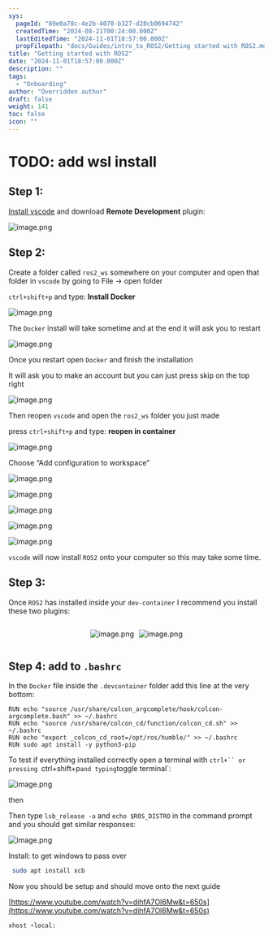 ```yaml
---
sys:
  pageId: "89e0a78c-4e2b-4070-b327-d28cb0694742"
  createdTime: "2024-08-21T00:24:00.000Z"
  lastEditedTime: "2024-11-01T18:57:00.000Z"
  propFilepath: "docs/Guides/intro_to_ROS2/Getting started with ROS2.md"
title: "Getting started with ROS2"
date: "2024-11-01T18:57:00.000Z"
description: ""
tags:
  - "Onboarding"
author: "Overridden author"
draft: false
weight: 141
toc: false
icon: ""
---
```


# TODO: add wsl install

## Step 1:

[Install vscode](https://code.visualstudio.com/download) and download **Remote Development** plugin:

![image.png](https://prod-files-secure.s3.us-west-2.amazonaws.com/d518164a-d88e-44d1-a4ee-3adb3bd8bce0/efb52993-1881-4a40-b95e-6f020334f022/image.png?X-Amz-Algorithm=AWS4-HMAC-SHA256&X-Amz-Content-Sha256=UNSIGNED-PAYLOAD&X-Amz-Credential=ASIAZI2LB4663VF6UMLM%2F20250414%2Fus-west-2%2Fs3%2Faws4_request&X-Amz-Date=20250414T150855Z&X-Amz-Expires=3600&X-Amz-Security-Token=IQoJb3JpZ2luX2VjEI7%2F%2F%2F%2F%2F%2F%2F%2F%2F%2FwEaCXVzLXdlc3QtMiJHMEUCIQDQoyLcvdPwpIIVxlJqiM%2F4P10oCgtFcPw7%2Bb8xg7aR1AIgfwvE1shdS46D6l40cvC%2FRQhSKzI3cHuGrEUnHE1UeuAq%2FwMIFxAAGgw2Mzc0MjMxODM4MDUiDG7VLjPOqq9EZGeu6ircA2ea7TYL8uLg0%2B5BhL5g4QDOndyP1SuKAlxbj7HtFo%2BEBKKH0NZil4voKduHfyH80cdh1XGCLXfo5EWZw8fQ6vpFm%2FmarHiC08Gj31%2BJjHwrXzJ1FpWTzHUzZgDjsg9AMldDoBMToBC21ZtzJdv%2BuFn4qoSPANN5SGP8mmgBee9F1vl3vNaqqM%2FNO7rcADSiRytDbGJrHtM%2Bm6URMlHUBlacnzfpC7EYUtFkbKASn19Ts0Z1l7AT6PAk9HCFDmzra83HuYvvhqjqJ9nTEnO8N71gE6U3PlPop617qBN5KKgtvE3TWYWS0phZ8eaoPyBh34yWX%2FO8JUgxb436BNqGYReu9QSyPyPupln1iay4zulXDpeuTHFXUKOQpdpwjJTi856dnfcP4PhiXLm1OPTKXlO4JhU%2Bmddh6BpXs2cbwHqMYOI%2F7%2BkRQhkCOJ0SHHcgsw6rIdUMRkGq%2B3bRraQMkJoQN7LNPcAr%2Fa8S8TfJ0HRixr3vJaVDBWYQUb%2FizVf5Q0IZO8pmjZGzLLPNWIJys1Pb5s5ZkE4PkVi0DHcqu70B%2FpY8AYyiB85hb3JATgMkwjBfWvxgCvMNkPgDqzOd1YsrjvclNsFkmmjXVZ3zOOXW2S3wxvWJz7%2F7mqEdMIeo9L8GOqUB8vfp1oLV7mzvzP9rVWc2zUvYwMYp6p8s0XACULYD5%2Bqd4i689%2FJqNMikNqNOr4kqfeYhLDOrr7ZFOVRB7pKSrogRzPLQUbhDP3z6Tn3A8BzuyFL6bsjqxHn5%2BT7miSJ%2Bx0BX1uwaUu8OwrRx9cBsyyLDLmd%2BXi8Jry2FAuuR4UaprPhO0Eem10xKjbuR15ab9g5OHH%2BYWj5jsZoZaPPSIj73NmKT&X-Amz-Signature=6f3ed88b9451bebc2c800fe99e813da595ecf4b467d32759047847efcdda5292&X-Amz-SignedHeaders=host&x-id=GetObject)

## Step 2:

Create a folder called `ros2_ws` somewhere on your computer and open that folder in `vscode` by going to File → open folder 

`ctrl+shift+p` and type: **Install Docker**

![image.png](https://prod-files-secure.s3.us-west-2.amazonaws.com/d518164a-d88e-44d1-a4ee-3adb3bd8bce0/2269dc0e-1cd5-47ff-bceb-c04ad9b2eab0/image.png?X-Amz-Algorithm=AWS4-HMAC-SHA256&X-Amz-Content-Sha256=UNSIGNED-PAYLOAD&X-Amz-Credential=ASIAZI2LB4663VF6UMLM%2F20250414%2Fus-west-2%2Fs3%2Faws4_request&X-Amz-Date=20250414T150855Z&X-Amz-Expires=3600&X-Amz-Security-Token=IQoJb3JpZ2luX2VjEI7%2F%2F%2F%2F%2F%2F%2F%2F%2F%2FwEaCXVzLXdlc3QtMiJHMEUCIQDQoyLcvdPwpIIVxlJqiM%2F4P10oCgtFcPw7%2Bb8xg7aR1AIgfwvE1shdS46D6l40cvC%2FRQhSKzI3cHuGrEUnHE1UeuAq%2FwMIFxAAGgw2Mzc0MjMxODM4MDUiDG7VLjPOqq9EZGeu6ircA2ea7TYL8uLg0%2B5BhL5g4QDOndyP1SuKAlxbj7HtFo%2BEBKKH0NZil4voKduHfyH80cdh1XGCLXfo5EWZw8fQ6vpFm%2FmarHiC08Gj31%2BJjHwrXzJ1FpWTzHUzZgDjsg9AMldDoBMToBC21ZtzJdv%2BuFn4qoSPANN5SGP8mmgBee9F1vl3vNaqqM%2FNO7rcADSiRytDbGJrHtM%2Bm6URMlHUBlacnzfpC7EYUtFkbKASn19Ts0Z1l7AT6PAk9HCFDmzra83HuYvvhqjqJ9nTEnO8N71gE6U3PlPop617qBN5KKgtvE3TWYWS0phZ8eaoPyBh34yWX%2FO8JUgxb436BNqGYReu9QSyPyPupln1iay4zulXDpeuTHFXUKOQpdpwjJTi856dnfcP4PhiXLm1OPTKXlO4JhU%2Bmddh6BpXs2cbwHqMYOI%2F7%2BkRQhkCOJ0SHHcgsw6rIdUMRkGq%2B3bRraQMkJoQN7LNPcAr%2Fa8S8TfJ0HRixr3vJaVDBWYQUb%2FizVf5Q0IZO8pmjZGzLLPNWIJys1Pb5s5ZkE4PkVi0DHcqu70B%2FpY8AYyiB85hb3JATgMkwjBfWvxgCvMNkPgDqzOd1YsrjvclNsFkmmjXVZ3zOOXW2S3wxvWJz7%2F7mqEdMIeo9L8GOqUB8vfp1oLV7mzvzP9rVWc2zUvYwMYp6p8s0XACULYD5%2Bqd4i689%2FJqNMikNqNOr4kqfeYhLDOrr7ZFOVRB7pKSrogRzPLQUbhDP3z6Tn3A8BzuyFL6bsjqxHn5%2BT7miSJ%2Bx0BX1uwaUu8OwrRx9cBsyyLDLmd%2BXi8Jry2FAuuR4UaprPhO0Eem10xKjbuR15ab9g5OHH%2BYWj5jsZoZaPPSIj73NmKT&X-Amz-Signature=5548cf35cf4461ef3ec5ce9ec6a8e6c3a00922740530964035ba109dc94daea5&X-Amz-SignedHeaders=host&x-id=GetObject)

The `Docker` install will take sometime and at the end it will ask you to restart

![image.png](https://prod-files-secure.s3.us-west-2.amazonaws.com/d518164a-d88e-44d1-a4ee-3adb3bd8bce0/ed233f78-be33-4b1f-b89c-9c346c0e961e/image.png?X-Amz-Algorithm=AWS4-HMAC-SHA256&X-Amz-Content-Sha256=UNSIGNED-PAYLOAD&X-Amz-Credential=ASIAZI2LB4663VF6UMLM%2F20250414%2Fus-west-2%2Fs3%2Faws4_request&X-Amz-Date=20250414T150855Z&X-Amz-Expires=3600&X-Amz-Security-Token=IQoJb3JpZ2luX2VjEI7%2F%2F%2F%2F%2F%2F%2F%2F%2F%2FwEaCXVzLXdlc3QtMiJHMEUCIQDQoyLcvdPwpIIVxlJqiM%2F4P10oCgtFcPw7%2Bb8xg7aR1AIgfwvE1shdS46D6l40cvC%2FRQhSKzI3cHuGrEUnHE1UeuAq%2FwMIFxAAGgw2Mzc0MjMxODM4MDUiDG7VLjPOqq9EZGeu6ircA2ea7TYL8uLg0%2B5BhL5g4QDOndyP1SuKAlxbj7HtFo%2BEBKKH0NZil4voKduHfyH80cdh1XGCLXfo5EWZw8fQ6vpFm%2FmarHiC08Gj31%2BJjHwrXzJ1FpWTzHUzZgDjsg9AMldDoBMToBC21ZtzJdv%2BuFn4qoSPANN5SGP8mmgBee9F1vl3vNaqqM%2FNO7rcADSiRytDbGJrHtM%2Bm6URMlHUBlacnzfpC7EYUtFkbKASn19Ts0Z1l7AT6PAk9HCFDmzra83HuYvvhqjqJ9nTEnO8N71gE6U3PlPop617qBN5KKgtvE3TWYWS0phZ8eaoPyBh34yWX%2FO8JUgxb436BNqGYReu9QSyPyPupln1iay4zulXDpeuTHFXUKOQpdpwjJTi856dnfcP4PhiXLm1OPTKXlO4JhU%2Bmddh6BpXs2cbwHqMYOI%2F7%2BkRQhkCOJ0SHHcgsw6rIdUMRkGq%2B3bRraQMkJoQN7LNPcAr%2Fa8S8TfJ0HRixr3vJaVDBWYQUb%2FizVf5Q0IZO8pmjZGzLLPNWIJys1Pb5s5ZkE4PkVi0DHcqu70B%2FpY8AYyiB85hb3JATgMkwjBfWvxgCvMNkPgDqzOd1YsrjvclNsFkmmjXVZ3zOOXW2S3wxvWJz7%2F7mqEdMIeo9L8GOqUB8vfp1oLV7mzvzP9rVWc2zUvYwMYp6p8s0XACULYD5%2Bqd4i689%2FJqNMikNqNOr4kqfeYhLDOrr7ZFOVRB7pKSrogRzPLQUbhDP3z6Tn3A8BzuyFL6bsjqxHn5%2BT7miSJ%2Bx0BX1uwaUu8OwrRx9cBsyyLDLmd%2BXi8Jry2FAuuR4UaprPhO0Eem10xKjbuR15ab9g5OHH%2BYWj5jsZoZaPPSIj73NmKT&X-Amz-Signature=fa691b5cf6eb7dea53be311c84386825651632ae8f0d5df0d0be75a62bc8389b&X-Amz-SignedHeaders=host&x-id=GetObject)

Once you restart open `Docker` and finish the installation

It will ask you to make an account but you can just press skip on the top right

![image.png](https://prod-files-secure.s3.us-west-2.amazonaws.com/d518164a-d88e-44d1-a4ee-3adb3bd8bce0/21010ad9-1659-4fd9-9f59-9932a09b2a3d/image.png?X-Amz-Algorithm=AWS4-HMAC-SHA256&X-Amz-Content-Sha256=UNSIGNED-PAYLOAD&X-Amz-Credential=ASIAZI2LB4663VF6UMLM%2F20250414%2Fus-west-2%2Fs3%2Faws4_request&X-Amz-Date=20250414T150855Z&X-Amz-Expires=3600&X-Amz-Security-Token=IQoJb3JpZ2luX2VjEI7%2F%2F%2F%2F%2F%2F%2F%2F%2F%2FwEaCXVzLXdlc3QtMiJHMEUCIQDQoyLcvdPwpIIVxlJqiM%2F4P10oCgtFcPw7%2Bb8xg7aR1AIgfwvE1shdS46D6l40cvC%2FRQhSKzI3cHuGrEUnHE1UeuAq%2FwMIFxAAGgw2Mzc0MjMxODM4MDUiDG7VLjPOqq9EZGeu6ircA2ea7TYL8uLg0%2B5BhL5g4QDOndyP1SuKAlxbj7HtFo%2BEBKKH0NZil4voKduHfyH80cdh1XGCLXfo5EWZw8fQ6vpFm%2FmarHiC08Gj31%2BJjHwrXzJ1FpWTzHUzZgDjsg9AMldDoBMToBC21ZtzJdv%2BuFn4qoSPANN5SGP8mmgBee9F1vl3vNaqqM%2FNO7rcADSiRytDbGJrHtM%2Bm6URMlHUBlacnzfpC7EYUtFkbKASn19Ts0Z1l7AT6PAk9HCFDmzra83HuYvvhqjqJ9nTEnO8N71gE6U3PlPop617qBN5KKgtvE3TWYWS0phZ8eaoPyBh34yWX%2FO8JUgxb436BNqGYReu9QSyPyPupln1iay4zulXDpeuTHFXUKOQpdpwjJTi856dnfcP4PhiXLm1OPTKXlO4JhU%2Bmddh6BpXs2cbwHqMYOI%2F7%2BkRQhkCOJ0SHHcgsw6rIdUMRkGq%2B3bRraQMkJoQN7LNPcAr%2Fa8S8TfJ0HRixr3vJaVDBWYQUb%2FizVf5Q0IZO8pmjZGzLLPNWIJys1Pb5s5ZkE4PkVi0DHcqu70B%2FpY8AYyiB85hb3JATgMkwjBfWvxgCvMNkPgDqzOd1YsrjvclNsFkmmjXVZ3zOOXW2S3wxvWJz7%2F7mqEdMIeo9L8GOqUB8vfp1oLV7mzvzP9rVWc2zUvYwMYp6p8s0XACULYD5%2Bqd4i689%2FJqNMikNqNOr4kqfeYhLDOrr7ZFOVRB7pKSrogRzPLQUbhDP3z6Tn3A8BzuyFL6bsjqxHn5%2BT7miSJ%2Bx0BX1uwaUu8OwrRx9cBsyyLDLmd%2BXi8Jry2FAuuR4UaprPhO0Eem10xKjbuR15ab9g5OHH%2BYWj5jsZoZaPPSIj73NmKT&X-Amz-Signature=787d53aa95f510cb7ec9af1c12246b8a261d370e62aa7a34229c83d8f5324749&X-Amz-SignedHeaders=host&x-id=GetObject)

Then reopen `vscode` and open the `ros2_ws` folder you just made

press `ctrl+shift+p` and type: **reopen in container**

![image.png](https://prod-files-secure.s3.us-west-2.amazonaws.com/d518164a-d88e-44d1-a4ee-3adb3bd8bce0/4e93b8c2-41ad-488c-8095-c74205196118/image.png?X-Amz-Algorithm=AWS4-HMAC-SHA256&X-Amz-Content-Sha256=UNSIGNED-PAYLOAD&X-Amz-Credential=ASIAZI2LB4663VF6UMLM%2F20250414%2Fus-west-2%2Fs3%2Faws4_request&X-Amz-Date=20250414T150855Z&X-Amz-Expires=3600&X-Amz-Security-Token=IQoJb3JpZ2luX2VjEI7%2F%2F%2F%2F%2F%2F%2F%2F%2F%2FwEaCXVzLXdlc3QtMiJHMEUCIQDQoyLcvdPwpIIVxlJqiM%2F4P10oCgtFcPw7%2Bb8xg7aR1AIgfwvE1shdS46D6l40cvC%2FRQhSKzI3cHuGrEUnHE1UeuAq%2FwMIFxAAGgw2Mzc0MjMxODM4MDUiDG7VLjPOqq9EZGeu6ircA2ea7TYL8uLg0%2B5BhL5g4QDOndyP1SuKAlxbj7HtFo%2BEBKKH0NZil4voKduHfyH80cdh1XGCLXfo5EWZw8fQ6vpFm%2FmarHiC08Gj31%2BJjHwrXzJ1FpWTzHUzZgDjsg9AMldDoBMToBC21ZtzJdv%2BuFn4qoSPANN5SGP8mmgBee9F1vl3vNaqqM%2FNO7rcADSiRytDbGJrHtM%2Bm6URMlHUBlacnzfpC7EYUtFkbKASn19Ts0Z1l7AT6PAk9HCFDmzra83HuYvvhqjqJ9nTEnO8N71gE6U3PlPop617qBN5KKgtvE3TWYWS0phZ8eaoPyBh34yWX%2FO8JUgxb436BNqGYReu9QSyPyPupln1iay4zulXDpeuTHFXUKOQpdpwjJTi856dnfcP4PhiXLm1OPTKXlO4JhU%2Bmddh6BpXs2cbwHqMYOI%2F7%2BkRQhkCOJ0SHHcgsw6rIdUMRkGq%2B3bRraQMkJoQN7LNPcAr%2Fa8S8TfJ0HRixr3vJaVDBWYQUb%2FizVf5Q0IZO8pmjZGzLLPNWIJys1Pb5s5ZkE4PkVi0DHcqu70B%2FpY8AYyiB85hb3JATgMkwjBfWvxgCvMNkPgDqzOd1YsrjvclNsFkmmjXVZ3zOOXW2S3wxvWJz7%2F7mqEdMIeo9L8GOqUB8vfp1oLV7mzvzP9rVWc2zUvYwMYp6p8s0XACULYD5%2Bqd4i689%2FJqNMikNqNOr4kqfeYhLDOrr7ZFOVRB7pKSrogRzPLQUbhDP3z6Tn3A8BzuyFL6bsjqxHn5%2BT7miSJ%2Bx0BX1uwaUu8OwrRx9cBsyyLDLmd%2BXi8Jry2FAuuR4UaprPhO0Eem10xKjbuR15ab9g5OHH%2BYWj5jsZoZaPPSIj73NmKT&X-Amz-Signature=e8d62622c8c124be1aa63be63e1aa5ccefee069d751e10b2ec6fa15dc94670e3&X-Amz-SignedHeaders=host&x-id=GetObject)

Choose “Add configuration to workspace”

![image.png](https://prod-files-secure.s3.us-west-2.amazonaws.com/d518164a-d88e-44d1-a4ee-3adb3bd8bce0/9560b282-5060-4989-ba37-97e7b2c22476/image.png?X-Amz-Algorithm=AWS4-HMAC-SHA256&X-Amz-Content-Sha256=UNSIGNED-PAYLOAD&X-Amz-Credential=ASIAZI2LB4663VF6UMLM%2F20250414%2Fus-west-2%2Fs3%2Faws4_request&X-Amz-Date=20250414T150855Z&X-Amz-Expires=3600&X-Amz-Security-Token=IQoJb3JpZ2luX2VjEI7%2F%2F%2F%2F%2F%2F%2F%2F%2F%2FwEaCXVzLXdlc3QtMiJHMEUCIQDQoyLcvdPwpIIVxlJqiM%2F4P10oCgtFcPw7%2Bb8xg7aR1AIgfwvE1shdS46D6l40cvC%2FRQhSKzI3cHuGrEUnHE1UeuAq%2FwMIFxAAGgw2Mzc0MjMxODM4MDUiDG7VLjPOqq9EZGeu6ircA2ea7TYL8uLg0%2B5BhL5g4QDOndyP1SuKAlxbj7HtFo%2BEBKKH0NZil4voKduHfyH80cdh1XGCLXfo5EWZw8fQ6vpFm%2FmarHiC08Gj31%2BJjHwrXzJ1FpWTzHUzZgDjsg9AMldDoBMToBC21ZtzJdv%2BuFn4qoSPANN5SGP8mmgBee9F1vl3vNaqqM%2FNO7rcADSiRytDbGJrHtM%2Bm6URMlHUBlacnzfpC7EYUtFkbKASn19Ts0Z1l7AT6PAk9HCFDmzra83HuYvvhqjqJ9nTEnO8N71gE6U3PlPop617qBN5KKgtvE3TWYWS0phZ8eaoPyBh34yWX%2FO8JUgxb436BNqGYReu9QSyPyPupln1iay4zulXDpeuTHFXUKOQpdpwjJTi856dnfcP4PhiXLm1OPTKXlO4JhU%2Bmddh6BpXs2cbwHqMYOI%2F7%2BkRQhkCOJ0SHHcgsw6rIdUMRkGq%2B3bRraQMkJoQN7LNPcAr%2Fa8S8TfJ0HRixr3vJaVDBWYQUb%2FizVf5Q0IZO8pmjZGzLLPNWIJys1Pb5s5ZkE4PkVi0DHcqu70B%2FpY8AYyiB85hb3JATgMkwjBfWvxgCvMNkPgDqzOd1YsrjvclNsFkmmjXVZ3zOOXW2S3wxvWJz7%2F7mqEdMIeo9L8GOqUB8vfp1oLV7mzvzP9rVWc2zUvYwMYp6p8s0XACULYD5%2Bqd4i689%2FJqNMikNqNOr4kqfeYhLDOrr7ZFOVRB7pKSrogRzPLQUbhDP3z6Tn3A8BzuyFL6bsjqxHn5%2BT7miSJ%2Bx0BX1uwaUu8OwrRx9cBsyyLDLmd%2BXi8Jry2FAuuR4UaprPhO0Eem10xKjbuR15ab9g5OHH%2BYWj5jsZoZaPPSIj73NmKT&X-Amz-Signature=eecc498b6be06b3bae9e994e80a32e568b0ce3bb7b696ec7b80b61675f4df527&X-Amz-SignedHeaders=host&x-id=GetObject)

![image.png](https://prod-files-secure.s3.us-west-2.amazonaws.com/d518164a-d88e-44d1-a4ee-3adb3bd8bce0/2ee63f81-886b-48e8-a553-dc6e5eac99e4/image.png?X-Amz-Algorithm=AWS4-HMAC-SHA256&X-Amz-Content-Sha256=UNSIGNED-PAYLOAD&X-Amz-Credential=ASIAZI2LB4663VF6UMLM%2F20250414%2Fus-west-2%2Fs3%2Faws4_request&X-Amz-Date=20250414T150855Z&X-Amz-Expires=3600&X-Amz-Security-Token=IQoJb3JpZ2luX2VjEI7%2F%2F%2F%2F%2F%2F%2F%2F%2F%2FwEaCXVzLXdlc3QtMiJHMEUCIQDQoyLcvdPwpIIVxlJqiM%2F4P10oCgtFcPw7%2Bb8xg7aR1AIgfwvE1shdS46D6l40cvC%2FRQhSKzI3cHuGrEUnHE1UeuAq%2FwMIFxAAGgw2Mzc0MjMxODM4MDUiDG7VLjPOqq9EZGeu6ircA2ea7TYL8uLg0%2B5BhL5g4QDOndyP1SuKAlxbj7HtFo%2BEBKKH0NZil4voKduHfyH80cdh1XGCLXfo5EWZw8fQ6vpFm%2FmarHiC08Gj31%2BJjHwrXzJ1FpWTzHUzZgDjsg9AMldDoBMToBC21ZtzJdv%2BuFn4qoSPANN5SGP8mmgBee9F1vl3vNaqqM%2FNO7rcADSiRytDbGJrHtM%2Bm6URMlHUBlacnzfpC7EYUtFkbKASn19Ts0Z1l7AT6PAk9HCFDmzra83HuYvvhqjqJ9nTEnO8N71gE6U3PlPop617qBN5KKgtvE3TWYWS0phZ8eaoPyBh34yWX%2FO8JUgxb436BNqGYReu9QSyPyPupln1iay4zulXDpeuTHFXUKOQpdpwjJTi856dnfcP4PhiXLm1OPTKXlO4JhU%2Bmddh6BpXs2cbwHqMYOI%2F7%2BkRQhkCOJ0SHHcgsw6rIdUMRkGq%2B3bRraQMkJoQN7LNPcAr%2Fa8S8TfJ0HRixr3vJaVDBWYQUb%2FizVf5Q0IZO8pmjZGzLLPNWIJys1Pb5s5ZkE4PkVi0DHcqu70B%2FpY8AYyiB85hb3JATgMkwjBfWvxgCvMNkPgDqzOd1YsrjvclNsFkmmjXVZ3zOOXW2S3wxvWJz7%2F7mqEdMIeo9L8GOqUB8vfp1oLV7mzvzP9rVWc2zUvYwMYp6p8s0XACULYD5%2Bqd4i689%2FJqNMikNqNOr4kqfeYhLDOrr7ZFOVRB7pKSrogRzPLQUbhDP3z6Tn3A8BzuyFL6bsjqxHn5%2BT7miSJ%2Bx0BX1uwaUu8OwrRx9cBsyyLDLmd%2BXi8Jry2FAuuR4UaprPhO0Eem10xKjbuR15ab9g5OHH%2BYWj5jsZoZaPPSIj73NmKT&X-Amz-Signature=3bbd122a317847f4303e785654ba7828b0e7d596b4eb611d9b80b88407d2846b&X-Amz-SignedHeaders=host&x-id=GetObject)

![image.png](https://prod-files-secure.s3.us-west-2.amazonaws.com/d518164a-d88e-44d1-a4ee-3adb3bd8bce0/ae1580b2-b048-407e-aed9-b584224a7a04/image.png?X-Amz-Algorithm=AWS4-HMAC-SHA256&X-Amz-Content-Sha256=UNSIGNED-PAYLOAD&X-Amz-Credential=ASIAZI2LB4663VF6UMLM%2F20250414%2Fus-west-2%2Fs3%2Faws4_request&X-Amz-Date=20250414T150855Z&X-Amz-Expires=3600&X-Amz-Security-Token=IQoJb3JpZ2luX2VjEI7%2F%2F%2F%2F%2F%2F%2F%2F%2F%2FwEaCXVzLXdlc3QtMiJHMEUCIQDQoyLcvdPwpIIVxlJqiM%2F4P10oCgtFcPw7%2Bb8xg7aR1AIgfwvE1shdS46D6l40cvC%2FRQhSKzI3cHuGrEUnHE1UeuAq%2FwMIFxAAGgw2Mzc0MjMxODM4MDUiDG7VLjPOqq9EZGeu6ircA2ea7TYL8uLg0%2B5BhL5g4QDOndyP1SuKAlxbj7HtFo%2BEBKKH0NZil4voKduHfyH80cdh1XGCLXfo5EWZw8fQ6vpFm%2FmarHiC08Gj31%2BJjHwrXzJ1FpWTzHUzZgDjsg9AMldDoBMToBC21ZtzJdv%2BuFn4qoSPANN5SGP8mmgBee9F1vl3vNaqqM%2FNO7rcADSiRytDbGJrHtM%2Bm6URMlHUBlacnzfpC7EYUtFkbKASn19Ts0Z1l7AT6PAk9HCFDmzra83HuYvvhqjqJ9nTEnO8N71gE6U3PlPop617qBN5KKgtvE3TWYWS0phZ8eaoPyBh34yWX%2FO8JUgxb436BNqGYReu9QSyPyPupln1iay4zulXDpeuTHFXUKOQpdpwjJTi856dnfcP4PhiXLm1OPTKXlO4JhU%2Bmddh6BpXs2cbwHqMYOI%2F7%2BkRQhkCOJ0SHHcgsw6rIdUMRkGq%2B3bRraQMkJoQN7LNPcAr%2Fa8S8TfJ0HRixr3vJaVDBWYQUb%2FizVf5Q0IZO8pmjZGzLLPNWIJys1Pb5s5ZkE4PkVi0DHcqu70B%2FpY8AYyiB85hb3JATgMkwjBfWvxgCvMNkPgDqzOd1YsrjvclNsFkmmjXVZ3zOOXW2S3wxvWJz7%2F7mqEdMIeo9L8GOqUB8vfp1oLV7mzvzP9rVWc2zUvYwMYp6p8s0XACULYD5%2Bqd4i689%2FJqNMikNqNOr4kqfeYhLDOrr7ZFOVRB7pKSrogRzPLQUbhDP3z6Tn3A8BzuyFL6bsjqxHn5%2BT7miSJ%2Bx0BX1uwaUu8OwrRx9cBsyyLDLmd%2BXi8Jry2FAuuR4UaprPhO0Eem10xKjbuR15ab9g5OHH%2BYWj5jsZoZaPPSIj73NmKT&X-Amz-Signature=4cd01f976938a2591c92ee95554fcf11f65a6862e7250c44de0553d8e3cb8e3f&X-Amz-SignedHeaders=host&x-id=GetObject)

![image.png](https://prod-files-secure.s3.us-west-2.amazonaws.com/d518164a-d88e-44d1-a4ee-3adb3bd8bce0/53255b28-f75e-430f-b9e3-c0ac8577e42b/image.png?X-Amz-Algorithm=AWS4-HMAC-SHA256&X-Amz-Content-Sha256=UNSIGNED-PAYLOAD&X-Amz-Credential=ASIAZI2LB4663VF6UMLM%2F20250414%2Fus-west-2%2Fs3%2Faws4_request&X-Amz-Date=20250414T150855Z&X-Amz-Expires=3600&X-Amz-Security-Token=IQoJb3JpZ2luX2VjEI7%2F%2F%2F%2F%2F%2F%2F%2F%2F%2FwEaCXVzLXdlc3QtMiJHMEUCIQDQoyLcvdPwpIIVxlJqiM%2F4P10oCgtFcPw7%2Bb8xg7aR1AIgfwvE1shdS46D6l40cvC%2FRQhSKzI3cHuGrEUnHE1UeuAq%2FwMIFxAAGgw2Mzc0MjMxODM4MDUiDG7VLjPOqq9EZGeu6ircA2ea7TYL8uLg0%2B5BhL5g4QDOndyP1SuKAlxbj7HtFo%2BEBKKH0NZil4voKduHfyH80cdh1XGCLXfo5EWZw8fQ6vpFm%2FmarHiC08Gj31%2BJjHwrXzJ1FpWTzHUzZgDjsg9AMldDoBMToBC21ZtzJdv%2BuFn4qoSPANN5SGP8mmgBee9F1vl3vNaqqM%2FNO7rcADSiRytDbGJrHtM%2Bm6URMlHUBlacnzfpC7EYUtFkbKASn19Ts0Z1l7AT6PAk9HCFDmzra83HuYvvhqjqJ9nTEnO8N71gE6U3PlPop617qBN5KKgtvE3TWYWS0phZ8eaoPyBh34yWX%2FO8JUgxb436BNqGYReu9QSyPyPupln1iay4zulXDpeuTHFXUKOQpdpwjJTi856dnfcP4PhiXLm1OPTKXlO4JhU%2Bmddh6BpXs2cbwHqMYOI%2F7%2BkRQhkCOJ0SHHcgsw6rIdUMRkGq%2B3bRraQMkJoQN7LNPcAr%2Fa8S8TfJ0HRixr3vJaVDBWYQUb%2FizVf5Q0IZO8pmjZGzLLPNWIJys1Pb5s5ZkE4PkVi0DHcqu70B%2FpY8AYyiB85hb3JATgMkwjBfWvxgCvMNkPgDqzOd1YsrjvclNsFkmmjXVZ3zOOXW2S3wxvWJz7%2F7mqEdMIeo9L8GOqUB8vfp1oLV7mzvzP9rVWc2zUvYwMYp6p8s0XACULYD5%2Bqd4i689%2FJqNMikNqNOr4kqfeYhLDOrr7ZFOVRB7pKSrogRzPLQUbhDP3z6Tn3A8BzuyFL6bsjqxHn5%2BT7miSJ%2Bx0BX1uwaUu8OwrRx9cBsyyLDLmd%2BXi8Jry2FAuuR4UaprPhO0Eem10xKjbuR15ab9g5OHH%2BYWj5jsZoZaPPSIj73NmKT&X-Amz-Signature=921b89667bfd7321b27c1eef1e101ce7593517dd38244299180d5ee04e88d42d&X-Amz-SignedHeaders=host&x-id=GetObject)

![image.png](https://prod-files-secure.s3.us-west-2.amazonaws.com/d518164a-d88e-44d1-a4ee-3adb3bd8bce0/7c562767-5af9-4ffb-97d1-327bcdf4ee00/image.png?X-Amz-Algorithm=AWS4-HMAC-SHA256&X-Amz-Content-Sha256=UNSIGNED-PAYLOAD&X-Amz-Credential=ASIAZI2LB4663VF6UMLM%2F20250414%2Fus-west-2%2Fs3%2Faws4_request&X-Amz-Date=20250414T150855Z&X-Amz-Expires=3600&X-Amz-Security-Token=IQoJb3JpZ2luX2VjEI7%2F%2F%2F%2F%2F%2F%2F%2F%2F%2FwEaCXVzLXdlc3QtMiJHMEUCIQDQoyLcvdPwpIIVxlJqiM%2F4P10oCgtFcPw7%2Bb8xg7aR1AIgfwvE1shdS46D6l40cvC%2FRQhSKzI3cHuGrEUnHE1UeuAq%2FwMIFxAAGgw2Mzc0MjMxODM4MDUiDG7VLjPOqq9EZGeu6ircA2ea7TYL8uLg0%2B5BhL5g4QDOndyP1SuKAlxbj7HtFo%2BEBKKH0NZil4voKduHfyH80cdh1XGCLXfo5EWZw8fQ6vpFm%2FmarHiC08Gj31%2BJjHwrXzJ1FpWTzHUzZgDjsg9AMldDoBMToBC21ZtzJdv%2BuFn4qoSPANN5SGP8mmgBee9F1vl3vNaqqM%2FNO7rcADSiRytDbGJrHtM%2Bm6URMlHUBlacnzfpC7EYUtFkbKASn19Ts0Z1l7AT6PAk9HCFDmzra83HuYvvhqjqJ9nTEnO8N71gE6U3PlPop617qBN5KKgtvE3TWYWS0phZ8eaoPyBh34yWX%2FO8JUgxb436BNqGYReu9QSyPyPupln1iay4zulXDpeuTHFXUKOQpdpwjJTi856dnfcP4PhiXLm1OPTKXlO4JhU%2Bmddh6BpXs2cbwHqMYOI%2F7%2BkRQhkCOJ0SHHcgsw6rIdUMRkGq%2B3bRraQMkJoQN7LNPcAr%2Fa8S8TfJ0HRixr3vJaVDBWYQUb%2FizVf5Q0IZO8pmjZGzLLPNWIJys1Pb5s5ZkE4PkVi0DHcqu70B%2FpY8AYyiB85hb3JATgMkwjBfWvxgCvMNkPgDqzOd1YsrjvclNsFkmmjXVZ3zOOXW2S3wxvWJz7%2F7mqEdMIeo9L8GOqUB8vfp1oLV7mzvzP9rVWc2zUvYwMYp6p8s0XACULYD5%2Bqd4i689%2FJqNMikNqNOr4kqfeYhLDOrr7ZFOVRB7pKSrogRzPLQUbhDP3z6Tn3A8BzuyFL6bsjqxHn5%2BT7miSJ%2Bx0BX1uwaUu8OwrRx9cBsyyLDLmd%2BXi8Jry2FAuuR4UaprPhO0Eem10xKjbuR15ab9g5OHH%2BYWj5jsZoZaPPSIj73NmKT&X-Amz-Signature=54da988e1fcc2642a514728cdb93b547f3366990f5a912ab8c1c9b89ca53bef0&X-Amz-SignedHeaders=host&x-id=GetObject)

`vscode` will now install `ROS2` onto your computer so this may take some time.

## Step 3:

Once `ROS2` has installed inside your `dev-container` I recommend you install these two plugins:

<div style="display: flex;flex-direction: row; column-gap:10px; max-width: 630px;justify-content: center;">
<div>

![image.png](https://prod-files-secure.s3.us-west-2.amazonaws.com/d518164a-d88e-44d1-a4ee-3adb3bd8bce0/3fc3d550-5a54-4ba1-ba6b-faa01cdb7369/image.png?X-Amz-Algorithm=AWS4-HMAC-SHA256&X-Amz-Content-Sha256=UNSIGNED-PAYLOAD&X-Amz-Credential=ASIAZI2LB466Y7YGSWMJ%2F20250414%2Fus-west-2%2Fs3%2Faws4_request&X-Amz-Date=20250414T150857Z&X-Amz-Expires=3600&X-Amz-Security-Token=IQoJb3JpZ2luX2VjEI7%2F%2F%2F%2F%2F%2F%2F%2F%2F%2FwEaCXVzLXdlc3QtMiJHMEUCIDAsN44T4yXbX5SlR8O2eimUNuItb%2BM4VSanPH7PZg0UAiEAwtNGqVQIJ4mdmi1lab0kDyKgWt5bzTg9ni6Kwk0kBbIq%2FwMIFxAAGgw2Mzc0MjMxODM4MDUiDOBarXQa%2BHEb%2FBnXWCrcA2yXBHsrMRioN7PzUael01zckgfaHoAQcPv1i%2B9afDn2SoXY5MBzn86wvkxIXbuXnUysdE3R7HQ0Ux1jsYoj%2FqnS408HO43t9Fhe%2BfGfdMsXl4VtUfXuuGTSQsaqKTFToyn3%2Fs62WLIcWrycaWTr%2BcdG9KxBvcruG0VLdNVjRYPs%2F1FchrkIz4SJ24P2VpXLJ9HbnduqM7xCI7IBnY6MdzCG9zeYVrv9GDu2mzrWRqCC8ni0tLrukDAtlHe9wyKdugeWiaK5WFbDrzhaK1S%2BZIzyVlxUQNrNRUPaf20CvCkOwo4GriB84Bs84kt6UcLryDrjkhXEc0umzQnmQaLRUxHo08bA9DSSQ5V%2BRdpOH2BgzSfwuJKQUEGGpwCE6cGeoKbo8pVtdfWomLeUwW1UinMqumjEHrvObN%2BVHLBR2Ci4CAWnjQV7YvzpsqLdsQxSiNKQsj5T%2BY9RQHvLSj9jsEg6Oen2eM7CKa2TLHrg74BH7ubi5L1hb30ILcNRzpHqwR1qwUfUE0rPNqgWoyYP%2FQ46MoqDysyR5FyR4CPN52O8Ak%2F3EDRkrrTWdbV6eKRGZi1o2WqvDRbeKaIUnhO4c8qRx3L82L4p%2FMDKFBXICRv%2FdhnaTBNZZcYLR18VMP6n9L8GOqUB5Vc5llzKa2R1CWz6eI9wdRCCryewvc0cpjJ58du1zszTH73OGohV1cRIGUwZQI6kh9nLxhaxSH6P8hvLPl70kXGqh9%2FNdHnUtbeHS3yA5V6SbnaX4sD67y%2BWIBssOoYfyuLmJ9g0JTyX7smSiKf%2B1qbsFZfhvz0aMaqk%2FLe5yDbj0wRhXENLXutW%2F4dJMhNQOhUPcVOrjH1%2BpHXikaufy1gxg%2BAY&X-Amz-Signature=318065c940cb209b51ede521a8732becf648fa2aaafc3a2decc1743b2f673941&X-Amz-SignedHeaders=host&x-id=GetObject)

</div>
<div>

![image.png](https://prod-files-secure.s3.us-west-2.amazonaws.com/d518164a-d88e-44d1-a4ee-3adb3bd8bce0/d994cc66-13c2-4093-a5a3-f84cf4601a82/image.png?X-Amz-Algorithm=AWS4-HMAC-SHA256&X-Amz-Content-Sha256=UNSIGNED-PAYLOAD&X-Amz-Credential=ASIAZI2LB466WKPMPY6F%2F20250414%2Fus-west-2%2Fs3%2Faws4_request&X-Amz-Date=20250414T150857Z&X-Amz-Expires=3600&X-Amz-Security-Token=IQoJb3JpZ2luX2VjEI7%2F%2F%2F%2F%2F%2F%2F%2F%2F%2FwEaCXVzLXdlc3QtMiJIMEYCIQDa%2B4274ml1c2ofeBbLWMvC3Oq6KJ9WweYFJxX%2FkveDqAIhAIgUvW9Aj5MWnVjMUUEhFlklcAciq0CqW3D8A8dhxN98Kv8DCBcQABoMNjM3NDIzMTgzODA1IgyRatOC4FqjhB%2Bs8iAq3AO6reT%2FnBgcUlr6Y81RRMhtuoXosaGJDtTx32oa70TzLE6bMK%2B4jGh%2FwxsxKW8wFO4YvVj%2FXRDpj3YgkUL3T9CKCMyt%2BkSUvot4v7JS8pGEJMB3eURv1HsdtWa7x5vm%2FhITn1pGgfgwiIkdFi%2FNjXm721pH39dRPrpu6v2eh5wVPJUatp7x7uk2ozlXKnHmQGDcW%2FfT5RtiSJa4Ct4HrUKbJPKqW59FDZjOZIWPy7cVj%2FAE%2FZVO42dD2PsdUGvKzLEo1aMMFV0u8WXu%2BoffPLyeOgGCgsv47rlxXVKY%2BGsWXhpm2A0o98T6Oe67nrwRbKN%2FgAVxxk2hL%2BpTtD6cJtqYmxFJ2zVUtGpkti6MuIEk%2Fm2aA5BHLHWyXEscInwUAOt0quwiWl89asD3jfRELDGxStFuOp2YyRFxhDvZBgDDzQUqn0OkvfIL7nadWfuB4mRe0wjeqIvlNSQqhxyTfcI%2Fn20DbqFhDiSAG1uYTiWKTCp3wt8cMzuQL76Y6vpVRUdzxo3Opg13H801vxB1f26sg8UfOzoWc%2Ba5U49RpDIchklD5AntxS4%2FAZKSX3TulUZhjEJKvJPDEXbXBfHj3RTB68IV05jfPslE1lvZGC8Y2%2B5u82HpSrcNT%2FzmCDDFqPS%2FBjqkAQsQKUWjNFxrgMTS9OdEMF43ClrCHGZTEPGMcc3ZKu3W4SyVquZUg3PefyVIolJ7qiQoOLrd9ck%2F%2BpAXYNyRlEQbCcvg%2FLOziVqXZlgxUeJg3iUnNX2eZicWQLtrEywNg4MCuetfw6yQNQqGy2JH8UVC42SfpxPFXRo7nCYT4vT7JkQDWQPbJpf1hTq%2FcaTurW4mDfa0HLikKEAnwfzwm0xrsoKB&X-Amz-Signature=74444828d31461049d604f029fcaf3ea33bffe8c564046bf9480fa432d5c078d&X-Amz-SignedHeaders=host&x-id=GetObject)

</div>
</div>

## Step 4: add to `.bashrc`

In the `Docker` file inside the `.devcontainer` folder add this line at the very bottom: 

```docker
RUN echo "source /usr/share/colcon_argcomplete/hook/colcon-argcomplete.bash" >> ~/.bashrc
RUN echo "source /usr/share/colcon_cd/function/colcon_cd.sh" >> ~/.bashrc
RUN echo "export _colcon_cd_root=/opt/ros/humble/" >> ~/.bashrc
RUN sudo apt install -y python3-pip 
```

To test if everything installed correctly open a terminal with `ctrl+`` or pressing `ctrl+shift+p` and typing `toggle terminal`:

![image.png](https://prod-files-secure.s3.us-west-2.amazonaws.com/d518164a-d88e-44d1-a4ee-3adb3bd8bce0/6a4943d8-b04e-4c02-9a58-775f3384d1a5/image.png?X-Amz-Algorithm=AWS4-HMAC-SHA256&X-Amz-Content-Sha256=UNSIGNED-PAYLOAD&X-Amz-Credential=ASIAZI2LB4663VF6UMLM%2F20250414%2Fus-west-2%2Fs3%2Faws4_request&X-Amz-Date=20250414T150855Z&X-Amz-Expires=3600&X-Amz-Security-Token=IQoJb3JpZ2luX2VjEI7%2F%2F%2F%2F%2F%2F%2F%2F%2F%2FwEaCXVzLXdlc3QtMiJHMEUCIQDQoyLcvdPwpIIVxlJqiM%2F4P10oCgtFcPw7%2Bb8xg7aR1AIgfwvE1shdS46D6l40cvC%2FRQhSKzI3cHuGrEUnHE1UeuAq%2FwMIFxAAGgw2Mzc0MjMxODM4MDUiDG7VLjPOqq9EZGeu6ircA2ea7TYL8uLg0%2B5BhL5g4QDOndyP1SuKAlxbj7HtFo%2BEBKKH0NZil4voKduHfyH80cdh1XGCLXfo5EWZw8fQ6vpFm%2FmarHiC08Gj31%2BJjHwrXzJ1FpWTzHUzZgDjsg9AMldDoBMToBC21ZtzJdv%2BuFn4qoSPANN5SGP8mmgBee9F1vl3vNaqqM%2FNO7rcADSiRytDbGJrHtM%2Bm6URMlHUBlacnzfpC7EYUtFkbKASn19Ts0Z1l7AT6PAk9HCFDmzra83HuYvvhqjqJ9nTEnO8N71gE6U3PlPop617qBN5KKgtvE3TWYWS0phZ8eaoPyBh34yWX%2FO8JUgxb436BNqGYReu9QSyPyPupln1iay4zulXDpeuTHFXUKOQpdpwjJTi856dnfcP4PhiXLm1OPTKXlO4JhU%2Bmddh6BpXs2cbwHqMYOI%2F7%2BkRQhkCOJ0SHHcgsw6rIdUMRkGq%2B3bRraQMkJoQN7LNPcAr%2Fa8S8TfJ0HRixr3vJaVDBWYQUb%2FizVf5Q0IZO8pmjZGzLLPNWIJys1Pb5s5ZkE4PkVi0DHcqu70B%2FpY8AYyiB85hb3JATgMkwjBfWvxgCvMNkPgDqzOd1YsrjvclNsFkmmjXVZ3zOOXW2S3wxvWJz7%2F7mqEdMIeo9L8GOqUB8vfp1oLV7mzvzP9rVWc2zUvYwMYp6p8s0XACULYD5%2Bqd4i689%2FJqNMikNqNOr4kqfeYhLDOrr7ZFOVRB7pKSrogRzPLQUbhDP3z6Tn3A8BzuyFL6bsjqxHn5%2BT7miSJ%2Bx0BX1uwaUu8OwrRx9cBsyyLDLmd%2BXi8Jry2FAuuR4UaprPhO0Eem10xKjbuR15ab9g5OHH%2BYWj5jsZoZaPPSIj73NmKT&X-Amz-Signature=f9f31e2700ecccc85544e19ef9b8e2b86417cd9a0dad691a98e0df7e363a9027&X-Amz-SignedHeaders=host&x-id=GetObject)

then 

Then type `lsb_release -a` and `echo $ROS_DISTRO` in the command prompt and you should get similar responses:

![image.png](https://prod-files-secure.s3.us-west-2.amazonaws.com/d518164a-d88e-44d1-a4ee-3adb3bd8bce0/3e635dec-a805-4e85-8b9e-d000e5b71a4e/image.png?X-Amz-Algorithm=AWS4-HMAC-SHA256&X-Amz-Content-Sha256=UNSIGNED-PAYLOAD&X-Amz-Credential=ASIAZI2LB4663VF6UMLM%2F20250414%2Fus-west-2%2Fs3%2Faws4_request&X-Amz-Date=20250414T150855Z&X-Amz-Expires=3600&X-Amz-Security-Token=IQoJb3JpZ2luX2VjEI7%2F%2F%2F%2F%2F%2F%2F%2F%2F%2FwEaCXVzLXdlc3QtMiJHMEUCIQDQoyLcvdPwpIIVxlJqiM%2F4P10oCgtFcPw7%2Bb8xg7aR1AIgfwvE1shdS46D6l40cvC%2FRQhSKzI3cHuGrEUnHE1UeuAq%2FwMIFxAAGgw2Mzc0MjMxODM4MDUiDG7VLjPOqq9EZGeu6ircA2ea7TYL8uLg0%2B5BhL5g4QDOndyP1SuKAlxbj7HtFo%2BEBKKH0NZil4voKduHfyH80cdh1XGCLXfo5EWZw8fQ6vpFm%2FmarHiC08Gj31%2BJjHwrXzJ1FpWTzHUzZgDjsg9AMldDoBMToBC21ZtzJdv%2BuFn4qoSPANN5SGP8mmgBee9F1vl3vNaqqM%2FNO7rcADSiRytDbGJrHtM%2Bm6URMlHUBlacnzfpC7EYUtFkbKASn19Ts0Z1l7AT6PAk9HCFDmzra83HuYvvhqjqJ9nTEnO8N71gE6U3PlPop617qBN5KKgtvE3TWYWS0phZ8eaoPyBh34yWX%2FO8JUgxb436BNqGYReu9QSyPyPupln1iay4zulXDpeuTHFXUKOQpdpwjJTi856dnfcP4PhiXLm1OPTKXlO4JhU%2Bmddh6BpXs2cbwHqMYOI%2F7%2BkRQhkCOJ0SHHcgsw6rIdUMRkGq%2B3bRraQMkJoQN7LNPcAr%2Fa8S8TfJ0HRixr3vJaVDBWYQUb%2FizVf5Q0IZO8pmjZGzLLPNWIJys1Pb5s5ZkE4PkVi0DHcqu70B%2FpY8AYyiB85hb3JATgMkwjBfWvxgCvMNkPgDqzOd1YsrjvclNsFkmmjXVZ3zOOXW2S3wxvWJz7%2F7mqEdMIeo9L8GOqUB8vfp1oLV7mzvzP9rVWc2zUvYwMYp6p8s0XACULYD5%2Bqd4i689%2FJqNMikNqNOr4kqfeYhLDOrr7ZFOVRB7pKSrogRzPLQUbhDP3z6Tn3A8BzuyFL6bsjqxHn5%2BT7miSJ%2Bx0BX1uwaUu8OwrRx9cBsyyLDLmd%2BXi8Jry2FAuuR4UaprPhO0Eem10xKjbuR15ab9g5OHH%2BYWj5jsZoZaPPSIj73NmKT&X-Amz-Signature=513a1a868446959957c911f8aeba0cc134ef6b916c7d5595fb795102785fd6a6&X-Amz-SignedHeaders=host&x-id=GetObject)

Install:  to get windows to pass over

```bash
 sudo apt install xcb
```

Now you should be setup and should move onto the next guide 

[https://www.youtube.com/watch?v=dihfA7Ol6Mw&t=650s](https://www.youtube.com/watch?v=dihfA7Ol6Mw&t=650s)

```python
xhost +local:
```
